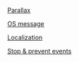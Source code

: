 [Parallax](https://jsfiddle.net/artes/g2wkha1u/581/ "Parallax")

[OS message](https://jsfiddle.net/artes/snsyLb3a/169/ "os message")

[Localization](https://jsfiddle.net/artes/20fdwtx2/3/ "Localization")

[Stop & prevent events](https://jsfiddle.net/artes/fteLy1ku/2/ "Stop & prevent events")